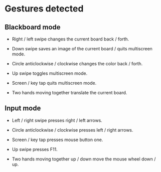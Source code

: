 Gestures detected
==================

Blackboard mode
------------------

* Right / left swipe changes the current board back / forth.

* Down swipe saves an image of the current board / quits multiscreen mode.

* Circle anticlockwise / clockwise changes the color back / forth.

* Up swipe toggles multiscreen mode.

* Screen / key tap quits multiscreen mode.

* Two hands moving together translate the current board.
	
	
Input mode
------------------
   
* Left / right swipe presses right / left arrows.

* Circle anticlockwise / clockwise presses left / right arrows.

* Screen / key tap presses mouse button one.

* Up swipe presses F11.

* Two hands moving together up / down move the mouse wheel down / up.